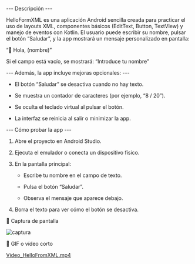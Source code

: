--- Descripción ---

HelloFormXML es una aplicación Android sencilla creada para practicar el uso de layouts XML, componentes básicos (EditText, Button, TextView) y manejo de eventos con Kotlin.
El usuario puede escribir su nombre, pulsar el botón “Saludar”, y la app mostrará un mensaje personalizado en pantalla:

“👋 Hola, (nombre)”

Si el campo está vacío, se mostrará:
      “Introduce tu nombre”

--- Además, la app incluye mejoras opcionales: ---

   - El botón “Saludar” se desactiva cuando no hay texto.

   - Se muestra un contador de caracteres (por ejemplo, “8 / 20”).

   - Se oculta el teclado virtual al pulsar el botón.

   - La interfaz se reinicia al salir o minimizar la app.


--- Cómo probar la app --- 

1. Abre el proyecto en Android Studio.

2. Ejecuta el emulador o conecta un dispositivo físico.

3. En la pantalla principal:

   - Escribe tu nombre en el campo de texto.

   - Pulsa el botón “Saludar”.

   - Observa el mensaje que aparece debajo.

4. Borra el texto para ver cómo el botón se desactiva.

📸 Captura de pantalla 

![captura](screenshots/FuncionamientoApp.png)

🎥 GIF o vídeo corto

[Video_HelloFromXML.mp4](screenshots/Video_HelloFromXML.mp4)